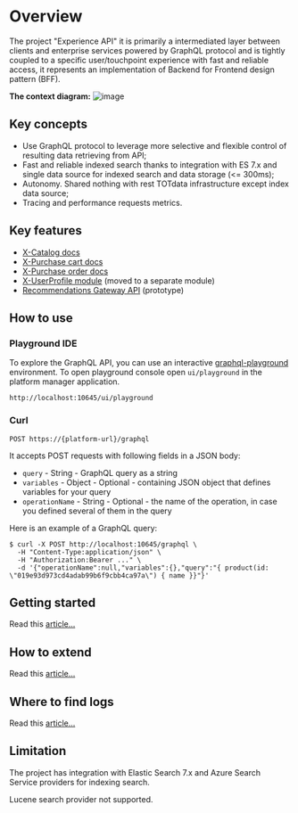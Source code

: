 # Overview
The project "Experience API" it is primarily a intermediated layer between clients and enterprise  services powered by GraphQL protocol and is tightly coupled to a specific user/touchpoint  experience with fast and reliable access, it represents an implementation of Backend for Frontend design pattern (BFF).

**The context diagram:**
![image](https://user-images.githubusercontent.com/7566324/84039908-38258300-a9a2-11ea-9421-2c51462d69af.png)

## Key concepts
- Use GraphQL protocol to leverage more selective and flexible control of resulting data retrieving from API;
- Fast and reliable indexed search thanks to integration with ES 7.x  and single data source for indexed search and data storage (<= 300ms);
- Autonomy. Shared nothing with rest TOTdata infrastructure except index data source;
- Tracing and performance requests metrics.

## Key features
- [X-Catalog docs](./x-catalog-reference.md)
- [X-Purchase cart docs](./x-purchase-cart-reference.md)
- [X-Purchase order docs](./x-purchase-order-reference.md)
- [X-UserProfile module](https://github.com/TotPlatform/tot-module-profile-experience-api) (moved to a separate module)
- [Recommendations Gateway API](./gateway-api-reference.md) (prototype)

## How to use
### Playground IDE
To explore the GraphQL API, you can use an interactive  [graphql-playground](https://github.com/prisma-labs/graphql-playground) environment.
To open playground console open  `ui/playground` in the platform manager application.
```
http://localhost:10645/ui/playground
```
### Curl
```curl
POST https://{platform-url}/graphql
```
It accepts POST requests with following fields in a JSON body:
- `query` - String - GraphQL query as a string
- `variables` - Object - Optional - containing JSON object that defines variables for your query
- `operationName` - String - Optional - the name of the operation, in case you defined several of them in the query

Here is an example of a GraphQL query:
```curl
$ curl -X POST http://localhost:10645/graphql \
  -H "Content-Type:application/json" \
  -H "Authorization:Bearer ..." \
  -d '{"operationName":null,"variables":{},"query":"{ product(id: \"019e93d973cd4adab99b6f9cbb4ca97a\") { name }}"}'
```
## Getting started
Read this [article...](./getting-started.md)

## How to extend
Read this [article...](./x-api-extensions.md)

## Where to find logs
Read this [article...](./application-insights-integration.md)

## Limitation

The project has integration with Elastic Search 7.x and Azure Search Service providers for indexing search.

Lucene search provider not supported.

